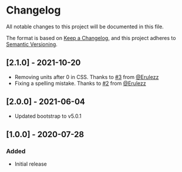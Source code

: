 # Changelog
All notable changes to this project will be documented in this file.

The format is based on [Keep a Changelog](https://keepachangelog.com/en/1.0.0/),
and this project adheres to [Semantic Versioning](https://semver.org/spec/v2.0.0.html).

## [2.1.0] - 2021-10-20
 - Removing units after 0 in CSS. Thanks to [#3](https://github.com/kolappannathan/bootstrap-cookie-banner/pull/3) from [@Erulezz](https://github.com/Erulezz)
 - Fixing a spelling mistake. Thanks to [#2](https://github.com/kolappannathan/bootstrap-cookie-banner/pull/2) from [@Erulezz](https://github.com/Erulezz)

## [2.0.0] - 2021-06-04
 - Updated bootstrap to v5.0.1

## [1.0.0] - 2020-07-28
### Added
 - Initial release
